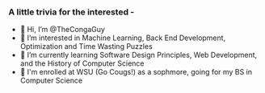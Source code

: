 ### A little trivia for the interested -
- 👋 Hi, I’m @TheCongaGuy
- 👀 I’m interested in Machine Learning, Back End Development, Optimization and Time Wasting Puzzles
- 🌱 I’m currently learning Software Design Principles, Web Development, and the History of Computer Science
- 🐯 I'm enrolled at WSU (Go Cougs!) as a sophmore, going for my BS in Computer Science

<!---
TheCongaGuy/TheCongaGuy is a ✨ special ✨ repository because its `README.md` (this file) appears on your GitHub profile.
You can click the Preview link to take a look at your changes.
--->

